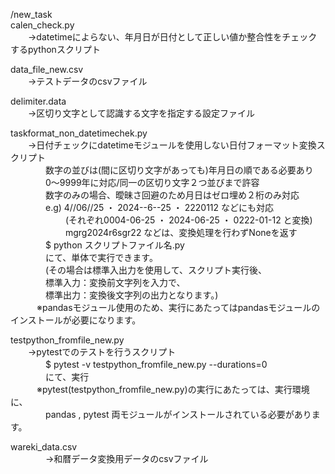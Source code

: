 /new_task  
calen_check.py  
　　->datetimeによらない、年月日が日付として正しい値か整合性をチェックするpythonスクリプト  
  
data_file_new.csv  
　　->テストデータのcsvファイル  
  
delimiter.data  
　　->区切り文字として認識する文字を指定する設定ファイル  
  
taskformat_non_datetimechek.py  
　　->日付チェックにdatetimeモジュールを使用しない日付フォーマット変換スクリプト  
　　　　数字の並びは(間に区切り文字があっても)年月日の順である必要あり  
　　　　0〜9999年に対応/同一の区切り文字２つ並びまで許容  
　　　　数字のみの場合、曖昧さ回避のため月日はゼロ埋め２桁のみ対応  
　　　　e.g) 4//06//25 ・ 2024--6--25  ・  2220112  などにも対応  
　　　　  　　(それぞれ0004-06-25 ・ 2024-06-25 ・ 0222-01-12  と変換)  
 　  　　　　　mgrg2024r6sgr22 などは、変換処理を行わずNoneを返す  
　　　　$ python スクリプトファイル名.py  
　　　　にて、単体で実行できます。  
　　　　(その場合は標準入出力を使用して、スクリプト実行後、  
　　　　標準入力：変換前文字列を入力で、  
　　　　標準出力：変換後文字列の出力となります。)  
    　　　※pandasモジュール使用のため、実行にあたってはpandasモジュールのインストールが必要になります。  
  
testpython_fromfile_new.py  
　　->pytestでのテストを行うスクリプト  
　　　　$ pytest -v testpython_fromfile_new.py --durations=0  
　　　　にて、実行  
　　　※pytest(testpython_fromfile_new.py)の実行にあたっては、実行環境に、  
　　　　pandas , pytest 両モジュールがインストールされている必要があります。   
  
wareki_data.csv  
　　　　->和暦データ変換用データのcsvファイル  
  
  
